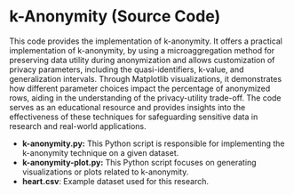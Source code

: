 # k-Anonymity (Source Code)

This code provides the implementation of k-anonymity. It offers a practical implementation of k-anonymity, by using a microaggregation method for preserving data utility during anonymization and allows customization of privacy parameters, including the quasi-identifiers, k-value, and generalization intervals. Through Matplotlib visualizations, it demonstrates how different parameter choices impact the percentage of anonymized rows, aiding in the understanding of the privacy-utility trade-off. The code serves as an educational resource and provides insights into the effectiveness of these techniques for safeguarding sensitive data in research and real-world applications.

- **k-anonymity.py:** This Python script is responsible for implementing the k-anonymity technique on a given dataset.
- **k-anonymity-plot.py:** This Python script focuses on generating visualizations or plots related to k-anonymity.
- **heart.csv**: Example dataset used for this research.

